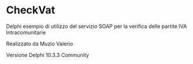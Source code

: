 # CheckVat
Delphi esempio di utilizzo del servizio SOAP
per la verifica delle partite IVA Intracomunitarie

Realizzato da Muzio Valerio

Versione Delphi 10.3.3 Community
